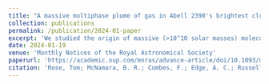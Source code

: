 ```yaml
---
title: "A massive multiphase plume of gas in Abell 2390's brightest cluster galaxy"
collection: publications
permalink: /publication/2024-01-paper
excerpt: 'We studied the origin of massive (>10^10 solar masses) molecular gas plume in Abell 2390 brightest cluster galaxy also observed in the X-ray and optical wavelengths. We discuss different mechanisms that could have led to the formation of the plume based on its observed properties. We also report detection of molecular gas absorption against the nucleus and somple models to explain its origin.'
date: 2024-01-19
venue: 'Monthly Notices of the Royal Astronomical Society'
paperurl: 'https://academic.oup.com/mnras/advance-article/doi/10.1093/mnras/stae213/7581997'
citation: 'Rose, Tom; McNamara, B. R.; Combes, F.; Edge, A. C.; Russell, H.; Salomé, P.; <b>Tamhane, P.</b> ; Fabian, A. C.; Tremblay, G., (2024). &quot;A massive multiphase plume of gas in Abell 2390s brightest cluster galaxy.&quot; <i>MNRAS</i>.'
---
```

<!-- This paper is about the number 1. The number 2 is left for future work.

[Download paper here](http://academicpages.github.io/files/paper1.pdf)

Recommended citation: Your Name, You. (2009). "Paper Title Number 1." <i>Journal 1</i>. 1(1). -->
